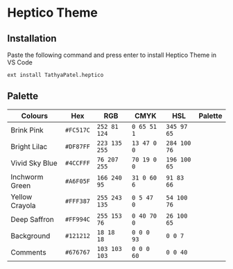# **Heptico Theme**

## **Installation**

Paste the following command and press enter to install Heptico Theme in VS Code

`ext install TathyaPatel.heptico`

## **Palette**

|Colours|Hex|RGB|CMYK|HSL|Palette|
|---|---|---|---|---|---|
|Brink Pink|`#FC517C`|`252 81 124`|`0 65 51 1`|`345 97 65`|
|Bright Lilac|`#DF87FF`|`223 135 255`|`13 47 0 0`|`284 100 76`|
|Vivid Sky Blue|`#4CCFFF`|`76 207 255`|`70 19 0 0`|`196 100 65`|
|Inchworm Green|`#A6F05F`|`166 240 95`|`31 0 60 6`|`91 83 66`|
|Yellow Crayola|`#FFF387`|`255 243 135`|`0 5 47 0`|`54 100 76`|
|Deep Saffron|`#FF994C`|`255 153 76`|`0 40 70 0`|`26 100 65`|
|Background|`#121212`|`18 18 18`|`0 0 0 93`|`0 0 7`|
|Comments|`#676767`|`103 103 103`|`0 0 0 60`|`0 0 40`|

